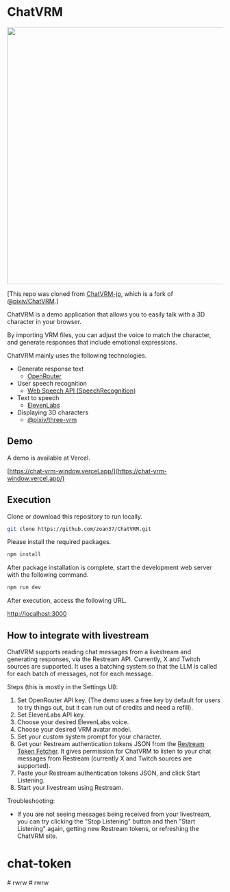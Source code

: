 # ChatVRM

<img src="https://github.com/zoan37/ChatVRM/blob/9d50c106cb971e9ef53cfff22e6ea9d75d61fe69/public/ogp-en.png" width="600">

[This repo was cloned from [ChatVRM-jp](https://github.com/zoan37/ChatVRM-jp), which is a fork of [@pixiv/ChatVRM](https://github.com/pixiv/ChatVRM).]

ChatVRM is a demo application that allows you to easily talk with a 3D character in your browser.

By importing VRM files, you can adjust the voice to match the character, and generate responses that include emotional expressions.

ChatVRM mainly uses the following technologies.

- Generate response text
    - [OpenRouter](https://openrouter.ai/)
- User speech recognition
    - [Web Speech API (SpeechRecognition)](https://developer.mozilla.org/ja/docs/Web/API/SpeechRecognition)
- Text to speech
    - [ElevenLabs](https://beta.elevenlabs.io/)
- Displaying 3D characters
    - [@pixiv/three-vrm](https://github.com/pixiv/three-vrm)


## Demo

A demo is available at Vercel.

[https://chat-vrm-window.vercel.app/](https://chat-vrm-window.vercel.app/)


## Execution
Clone or download this repository to run locally.

```bash
git clone https://github.com/zoan37/ChatVRM.git
```

Please install the required packages.
```bash
npm install
```

After package installation is complete, start the development web server with the following command.
```bash
npm run dev
```

After execution, access the following URL.

[http://localhost:3000](http://localhost:3000) 


## How to integrate with livestream

ChatVRM supports reading chat messages from a livestream and generating responses, via the Restream API. Currently, X and Twitch sources are supported. It uses a batching system so that the LLM is called for each batch of messages, not for each message.

Steps (this is mostly in the Settings UI):
1. Set OpenRouter API key. (The demo uses a free key by default for users to try things out, but it can run out of credits and need a refill).
2. Set ElevenLabs API key.
3. Choose your desired ElevenLabs voice.
4. Choose your desired VRM avatar model.
5. Set your custom system prompt for your character.
6. Get your Restream authentication tokens JSON from the [Restream Token Fetcher](https://restream-token-fetcher.vercel.app/). It gives permission for ChatVRM to listen to your chat messages from Restream (currently X and Twitch sources are supported).
7. Paste your Restream authentication tokens JSON, and click Start Listening.
8. Start your livestream using Restream.

Troubleshooting:
- If you are not seeing messages being received from your livestream, you can try clicking the "Stop Listening" button and then "Start Listening" again, getting new Restream tokens, or refreshing the ChatVRM site.
# chat-token
#   r w r w  
 #   r w r w  
 